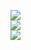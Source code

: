 

  ![](https://raw.githubusercontent.com/unknownthedev/profile-cards/master/profile-summary-card-output/nord_dark/0-profile-details.svg) </br>
  ![](https://raw.githubusercontent.com/unknownthedev/profile-cards/master/profile-summary-card-output/nord_dark/1-repos-per-language.svg) </br>
  ![](https://raw.githubusercontent.com/unknownthedev/profile-cards/master/profile-summary-card-output/nord_dark/2-most-commit-language.svg) </br>

